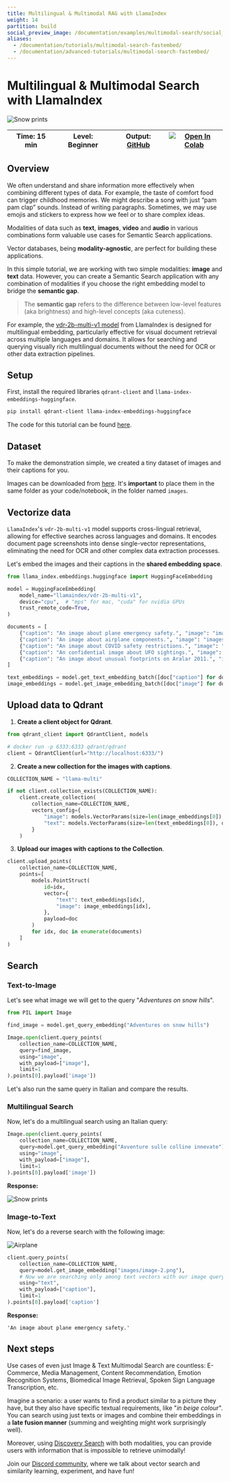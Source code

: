 ```yaml
---
title: Multilingual & Multimodal RAG with LlamaIndex
weight: 14
partition: build
social_preview_image: /documentation/examples/multimodal-search/social_preview.png
aliases:
  - /documentation/tutorials/multimodal-search-fastembed/
  - /documentation/advanced-tutorials/multimodal-search-fastembed/
---
```


# Multilingual & Multimodal Search with LlamaIndex

![Snow prints](/documentation/examples/multimodal-search/image-1.png)

| Time: 15 min | Level: Beginner |Output: [GitHub](https://github.com/qdrant/examples/blob/master/multimodal-search/Multimodal_Search_with_LlamaIndex.ipynb)|[![Open In Colab](https://colab.research.google.com/assets/colab-badge.svg)](https://githubtocolab.com/qdrant/examples/blob/master/multimodal-search/Multimodal_Search_with_LlamaIndex.ipynb)   |
| --- | ----------- | ----------- | ----------- |

## Overview

We often understand and share information more effectively when combining different types of data. For example, the taste of comfort food can trigger childhood memories. We might describe a song with just “pam pam clap” sounds. Instead of writing paragraphs. Sometimes, we may use emojis and stickers to express how we feel or to share complex ideas.

Modalities of data such as **text**, **images**, **video** and **audio** in various combinations form valuable use cases for Semantic Search applications.

Vector databases, being **modality-agnostic**, are perfect for building these applications.

In this simple tutorial, we are working with two simple modalities: **image** and **text** data. However, you can create a Semantic Search application with any combination of modalities if you choose the right embedding model to bridge the **semantic gap**.

> The **semantic gap** refers to the difference between low-level features (aka brightness) and high-level concepts (aka cuteness).

For example, the [vdr-2b-multi-v1 model](https://huggingface.co/llamaindex/vdr-2b-multi-v1) from LlamaIndex is designed for multilingual embedding, particularly effective for visual document retrieval across multiple languages and domains. It allows for searching and querying visually rich multilingual documents without the need for OCR or other data extraction pipelines.

## Setup

First, install the required libraries `qdrant-client` and `llama-index-embeddings-huggingface`.

```bash
pip install qdrant-client llama-index-embeddings-huggingface
```

<aside role="status">
The code for this tutorial can be found <a href="https://github.com/qdrant/examples/multimodal-search">here</a>.
</aside>

## Dataset

To make the demonstration simple, we created a tiny dataset of images and their captions for you.

Images can be downloaded from [here](https://github.com/qdrant/examples/multimodal-search/images). It's **important** to place them in the same folder as your code/notebook, in the folder named `images`.

## Vectorize data

`LlamaIndex`'s `vdr-2b-multi-v1` model supports cross-lingual retrieval, allowing for effective searches across languages and domains. It encodes document page screenshots into dense single-vector representations, eliminating the need for OCR and other complex data extraction processes.

Let's embed the images and their captions in the **shared embedding space**.

```python
from llama_index.embeddings.huggingface import HuggingFaceEmbedding

model = HuggingFaceEmbedding(
    model_name="llamaindex/vdr-2b-multi-v1",
    device="cpu",  # "mps" for mac, "cuda" for nvidia GPUs
    trust_remote_code=True,
)

documents = [
    {"caption": "An image about plane emergency safety.", "image": "images/image-1.png"},
    {"caption": "An image about airplane components.", "image": "images/image-2.png"},
    {"caption": "An image about COVID safety restrictions.", "image": "images/image-3.png"},
    {"caption": "An confidential image about UFO sightings.", "image": "images/image-4.png"},
    {"caption": "An image about unusual footprints on Aralar 2011.", "image": "images/image-5.png"},
]

text_embeddings = model.get_text_embedding_batch([doc["caption"] for doc in documents])
image_embeddings = model.get_image_embedding_batch([doc["image"] for doc in documents])
```

## Upload data to Qdrant

1. **Create a client object for Qdrant**.

```python
from qdrant_client import QdrantClient, models

# docker run -p 6333:6333 qdrant/qdrant
client = QdrantClient(url="http://localhost:6333/")
```

2. **Create a new collection for the images with captions**.

```python
COLLECTION_NAME = "llama-multi"

if not client.collection_exists(COLLECTION_NAME):
    client.create_collection(
        collection_name=COLLECTION_NAME,
        vectors_config={
            "image": models.VectorParams(size=len(image_embeddings[0]), distance=models.Distance.COSINE),
            "text": models.VectorParams(size=len(text_embeddings[0]), distance=models.Distance.COSINE),
        }
    )
```

3. **Upload our images with captions to the Collection**.

```python
client.upload_points(
    collection_name=COLLECTION_NAME,
    points=[
        models.PointStruct(
            id=idx,
            vector={
                "text": text_embeddings[idx],
                "image": image_embeddings[idx],
            },
            payload=doc
        )
        for idx, doc in enumerate(documents)
    ]
)
```

## Search

### Text-to-Image

Let's see what image we will get to the query "*Adventures on snow hills*".

```python
from PIL import Image

find_image = model.get_query_embedding("Adventures on snow hills")

Image.open(client.query_points(
    collection_name=COLLECTION_NAME,
    query=find_image,
    using="image",
    with_payload=["image"],
    limit=1
).points[0].payload['image'])
```

Let's also run the same query in Italian and compare the results.

### Multilingual Search

Now, let's do a multilingual search using an Italian query:

```python
Image.open(client.query_points(
    collection_name=COLLECTION_NAME,
    query=model.get_query_embedding("Avventure sulle colline innevate"),
    using="image",
    with_payload=["image"],
    limit=1
).points[0].payload['image'])
```

**Response:**

![Snow prints](/documentation/advanced-tutorials/snow-prints.png)

### Image-to-Text

Now, let's do a reverse search with the following image:

![Airplane](/documentation/advanced-tutorials/airplane.png)

```python
client.query_points(
    collection_name=COLLECTION_NAME,
    query=model.get_image_embedding("images/image-2.png"),  
    # Now we are searching only among text vectors with our image query
    using="text",
    with_payload=["caption"],
    limit=1
).points[0].payload['caption']
```

**Response:**

```text
'An image about plane emergency safety.'
```

## Next steps

Use cases of even just Image & Text Multimodal Search are countless: E-Commerce, Media Management, Content Recommendation, Emotion Recognition Systems, Biomedical Image Retrieval, Spoken Sign Language Transcription, etc.

Imagine a scenario: a user wants to find a product similar to a picture they have, but they also have specific textual requirements, like "*in beige colour*". You can search using just texts or images and combine their embeddings in a **late fusion manner** (summing and weighting might work surprisingly well).

Moreover, using [Discovery Search](/articles/discovery-search/) with both modalities, you can provide users with information that is impossible to retrieve unimodally!

Join our [Discord community](https://qdrant.to/discord), where we talk about vector search and similarity learning, experiment, and have fun!
